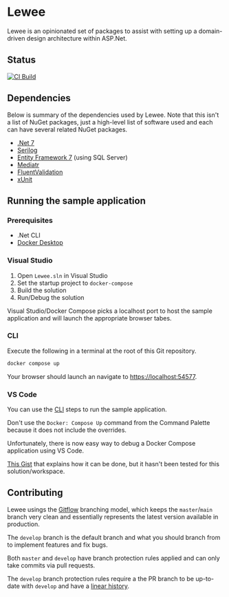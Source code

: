 # Lewee

Lewee is an opinionated set of packages to assist with setting up a domain-driven design architecture within ASP.Net.

## Status

[![CI Build](https://github.com/TheMagnificent11/Lewee/actions/workflows/ci.yml/badge.svg)](https://github.com/TheMagnificent11/Lewee/actions/workflows/ci.yml)

## Dependencies

Below is summary of the dependencies used by Lewee. Note that this isn't a list of NuGet packages, just a high-level list of software used and each can have several related NuGet packages.

- [.Net 7](https://dotnet.microsoft.com/en-us/download/dotnet/7.0)
- [Serilog](https://serilog.net)
- [Entity Framework 7](https://learn.microsoft.com/en-us/ef) (using SQL Server)
- [Mediatr](https://github.com/jbogard/MediatR)
- [FluentValidation](https://docs.fluentvalidation.net/en/latest)
- [xUnit](https://xunit.net/)

## Running the sample application

### Prerequisites

- .Net CLI
- [Docker Desktop](https://www.docker.com/products/docker-desktop)

### Visual Studio

1. Open `Lewee.sln` in Visual Studio
2. Set the startup project to `docker-compose`
3. Build the solution
4. Run/Debug the solution

Visual Studio/Docker Compose picks a localhost port to host the sample application and will launch the appropriate browser tabes.

### CLI

Execute the following in a terminal at the root of this Git repository.

```bash
docker compose up
```

Your browser should launch an navigate to [https://localhost:54577](https://localhost:54577).

### VS Code

You can use the [CLI](#cli) steps to run the sample application.

Don't use the `Docker: Compose Up` command from the Command Palette because it does not include the overrides.

Unfortunately, there is now easy way to debug a Docker Compose application using VS Code.

[This Gist](https://gist.github.com/kendrahavens/cd3ba570e2e59fb4b0cbfe7e3529f0b5) that explains how it can be done, but it hasn't been tested for this solution/workspace.

## Contributing

Lewee usings the [Gitflow](https://www.atlassian.com/git/tutorials/comparing-workflows/gitflow-workflow) branching model, which keeps the `master`/`main` branch very clean and essentially represents the latest version available in production.

The `develop` branch is the default branch and what you should branch from to implement features and fix bugs.

Both `master` and `develop` have branch protection rules applied and can only take commits via pull requests.

The `develop` branch protection rules require a the PR branch to be up-to-date with `develop` and have a [linear history](https://www.bitsnbites.eu/a-tidy-linear-git-history/).
